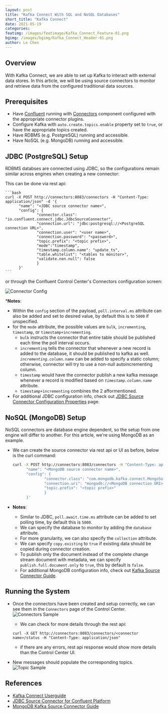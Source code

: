 ```yaml
---
layout: post
title: "Kafka Connect With SQL and NoSQL Databases"
short_title: "Kafka Connect" 
date: 2021-05-19
categories:
featimg: /images/featimage/Kafka_Connect_Feature-01.png
bgimg: /images/bgimg/Kafka_Connect_Header-01.png
author: Le Chen
---
```


## Overview

With Kafka Connect, we are able to set up Kafka to interact with external data stores. In this article, we will be using source connectors to monitor and retrieve data from the configured traditional data sources.

## Prerequisites

* Have [Confluent](https://docs.confluent.io/5.5.0/quickstart/ce-quickstart.html) running with [Connectors](https://docs.confluent.io/home/connect/overview.html) component configured with the appropriate connector plugins.
* Configure Kafka with `auto.create.topics.enable` property set to `true`, or have the appropriate topics created.
* Have RDBMS (e.g. PostgreSQL) running and accessible.
* Have NoSQL (e.g. MongoDB) running and accessible.

## JDBC (PostgreSQL) Setup

RDBMS databses are connected using JDBC, so the configurations remain similar across engines when creating a new connector:

This can be done via rest api:

    ```bash
    curl -X POST http://connectors:8083/connectors -H "Content-Type: application/json" -d '{
          "name": "<JDBC source connector name>",
          "config": {
                  "connector.class": "io.confluent.connect.jdbc.JdbcSourceConnector",
                  "connection.url": "jdbc:postgresql://<PostgreSQL connection URL>",
                  "connection.user": "<user name>",
                  "connection.password": "<password>",
                  "topic.prefix": "<topic prefix>",
                  "mode":"timestamp",
                  "timestamp.column.name": "update_ts",
                  "table.whitelist": "<tables to monitor>",
                  "validate.non.null": false
                  }
          }'
    ```
or through the Confluent Control Center's Connectors configuration screen:

   ![Connector Config](/images/kafka-connect/connector_config.png)

*__Notes__:
  * Within the `config` section of the payload, `poll.interval.ms` attribute can also be added and set to desired value, by default this is to `5000` if unspecified.
  * for the `mode` attribute, the possible values are `bulk`, `incrementing`, `timestamp`, or `timestamp+incrementing`.
    * `bulk` instructs the connector that entire table should be published each time the poll interval occurs.
    * `incrementing` tells the connector that whenever a new record is added to the database, it should be published to kafka as well. _`incrementing.column.name`_ can be added to specify a static column; otherwise, connector will try to use a non-null autoincrementing column.
    * `timestamp` would have the connector publish a new kafka message whenever a record is modified based on _`timestamp.column.name`_ attribute.
    * `timestamp+incrementing` combines the 2 afformentioned.
  * For additional JDBC configuration info, check out [JDBC Source Connector Configuration Properties](https://docs.confluent.io/kafka-connect-jdbc/current/source-connector/source_config_options.html) page.

## NoSQL (MongoDB) Setup

NoSQL connectors are database engine dependent, so the setup from one engine will differ to another. For this article, we're using MongoDB as an example.

* We can create the source connector via rest api or UI as before, below is the curl command:

  ```bash
  curl -X POST http://connectors:8083/connectors -H "Content-Type: application/json" -d '{
        "name": "<MongoDB source connector name>",
        "config": {
                "connector.class": "com.mongodb.kafka.connect.MongoSourceConnector",
                "connection.uri": "mongodb://<MongoDB connection URI>",
                "topic.prefix": "<topic prefix>"
                }
        }'
  ```

* __Notes__:
  * Similar to JDBC, `poll.await.time.ms` attribute can be added to set polling time, by default this is `5000`.
  * We can specify the database to monitor by adding the `database` attribute.
  * For more granularity, we can also specify the `collection` attribute.
  * We can specify `copy.existing` to `true` if existing data should be copied during connector creation.
  * To publish only the document instead of the complete change stream document with metadata, we can specify `publish.full.document.only` to `true`, this by default is `false`.
  * For additional MongoDB configuration info, check out [Kafka Source Connector Guide](https://docs.mongodb.com/kafka-connector/current/kafka-source/).

## Running the System

* Once the connectors have been created and setup correctly, we can see them in the `Connectors` page of the Control Center.
  ![Connectors Sample](/images/kafka-connect/running_connectors.png)
  * We can check for more details through the rest api:
  
  `curl -X GET http://connectors:8083/connectors/<connector name>/status -H "Content-Type: application/json"`

  * if there are any errors, rest api response would show more details than the Control Center UI.

* New messages should populate the corresponding topics.
  ![Topic Sample](/images/kafka-connect/running_topics.png)

## References

* [Kafka Connect Userguide](https://docs.confluent.io/platform/current/connect/userguide.html)
* [JDBC Source Connector for Confluent Platform
](https://docs.confluent.io/kafka-connect-jdbc/current/source-connector/index.html)
* [MongoDB Kafka Source Connector Guide](https://docs.mongodb.com/kafka-connector/current/kafka-source/)
